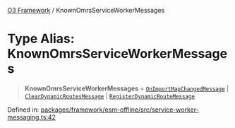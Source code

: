 [O3 Framework](../API.md) / KnownOmrsServiceWorkerMessages

# Type Alias: KnownOmrsServiceWorkerMessages

> **KnownOmrsServiceWorkerMessages** = [`OnImportMapChangedMessage`](../interfaces/OnImportMapChangedMessage.md) \| [`ClearDynamicRoutesMessage`](../interfaces/ClearDynamicRoutesMessage.md) \| [`RegisterDynamicRouteMessage`](../interfaces/RegisterDynamicRouteMessage.md)

Defined in: [packages/framework/esm-offline/src/service-worker-messaging.ts:42](https://github.com/habeshabro/openmrs-esm-core/blob/main/packages/framework/esm-offline/src/service-worker-messaging.ts#L42)
